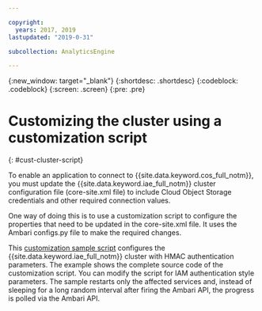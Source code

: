 ```yaml
---

copyright:
  years: 2017, 2019
lastupdated: "2019-0-31"

subcollection: AnalyticsEngine

---
```


<!-- Attribute definitions -->
{:new_window: target="_blank"}
{:shortdesc: .shortdesc}
{:codeblock: .codeblock}
{:screen: .screen}
{:pre: .pre}

# Customizing the cluster using a customization script
{: #cust-cluster-script}

To enable an application to connect to {{site.data.keyword.cos_full_notm}}, you must update the {{site.data.keyword.iae_full_notm}} cluster configuration file (core-site.xml file) to include Cloud Object Storage credentials and other required connection values.

One way of doing this is to use a customization script to configure the properties that need to be updated in the core-site.xml file. It uses the Ambari configs.py file to make the required changes.

This [customization sample script](https://github.com/IBM-Cloud/IBM-Analytics-Engine/blob/master/customization-examples/associate-cos.sh) configures the {{site.data.keyword.iae_full_notm}} cluster with HMAC authentication parameters. The example shows the complete source code of the customization script. You can modify the script for IAM authentication style parameters. The sample restarts only the affected services and, instead of sleeping for a long random interval after firing the Ambari API, the progress is polled via the Ambari API.
